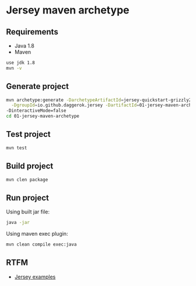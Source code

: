 # Jersey maven archetype

## Requirements
* Java 1.8
* Maven 

```bash
use jdk 1.8
mvn -v
```

## Generate project

```bash
mvn archetype:generate -DarchetypeArtifactId=jersey-quickstart-grizzly2 -DarchetypeGroupId=org.glassfish.jersey.archetypes -DarchetypeVersion=2.40 \
  -DgroupId=io.github.daggerok.jersey -DartifactId=01-jersey-maven-archetype -Dpackage=io.github.daggerok.jersey \
-DinteractiveMode=false
cd 01-jersey-maven-archetype
```

## Test project

```bash
mvn test
```

## Build project

```bash
mvn clen package
```

## Run project

Using built jar file:

```bash
java -jar 
```

Using maven exec plugin:

```bash
mvn clean compile exec:java
```

## RTFM
* [Jersey examples](https://github.com/eclipse-ee4j/jersey/tree/2.40/examples)
